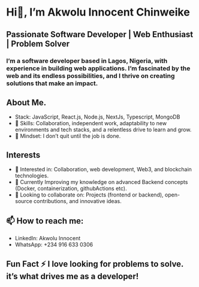 #  Hi👋, I’m Akwolu Innocent Chinweike
## Passionate Software Developer | Web Enthusiast | Problem Solver
### I’m a software developer based in Lagos, Nigeria, with experience in building web applications. I’m fascinated by the web and its endless possibilities, and I thrive on creating solutions that make an impact.

## About Me.
- Stack: JavaScript, React.js, Node.js, NextJs, Typescript,  MongoDB
- 🌟 Skills: Collaboration, independent work, adaptability to new environments and tech stacks, and a relentless drive to learn and grow.
- 🚀 Mindset: I don’t quit until the job is done.
  
## Interests
- 👀 Interested in: Collaboration, web development, Web3, and blockchain technologies.
- 🌱 Currently Improving my knowledge on advanced Backend concepts (Docker, containerization, githubActions etc).
- 💞️ Looking to collaborate on: Projects (frontend or backend), open-source contributions, and innovative ideas.

## 📫 How to reach me:
- LinkedIn: Akwolu Innocent
- WhatsApp: +234 916 633 0306
  
## Fun Fact ⚡ I love looking for problems to solve. it’s what drives me as a developer!

<!---
Chinweike99/Chinweike99 is a ✨ special ✨ repository because its `README.md` (this file) appears on your GitHub profile.
You can click the Preview link to take a look at your changes.
--->
